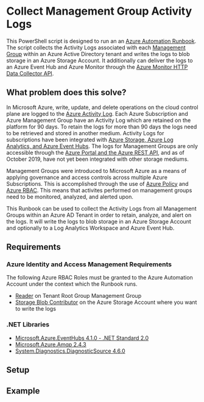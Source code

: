 # Collect Management Group Activity Logs
This PowerShell script is designed to run an an [Azure Automation Runbook](https://docs.microsoft.com/en-us/azure/automation/automation-runbook-types#powershell-runbooks).  The script collects the Activity Logs associated with each [Management Group](https://docs.microsoft.com/en-us/azure/governance/management-groups/overview) within an Azure Active Directory tenant and writes the logs to blob storage in an Azure Storage Account.  It additionally can deliver the logs to an Azure Event Hub and Azure Monitor through the [Azure Monitor HTTP Data Collector API](https://docs.microsoft.com/en-us/azure/azure-monitor/platform/data-collector-api).  

## What problem does this solve?
In Microsoft Azure, write, update, and delete operations on the cloud control plane are logged to the [Azure Activity Log](https://docs.microsoft.com/en-us/azure/azure-monitor/platform/activity-logs-overview).  Each Azure Subscription and Azure Management Group have an Activity Log which are retained on the platform for 90 days.  To retain the logs for more than 90 days the logs need to be retrieved and stored in another medium.  Activity Logs for subscriptions have been integrated with [Azure Storage, Azure Log Analytics, and Azure Event Hubs](https://docs.microsoft.com/en-us/azure/azure-monitor/platform/activity-log-export).  The logs for Management Groups are only accessible through the [Azure Portal and the Azure REST API](https://feedback.azure.com/forums/911473-azure-management-groups/suggestions/34705756-activity-log-for-management-group), and as of October 2019, have not yet been integrated with other storage mediums. 

Management Groups were introduced to Microsoft Azure as a means of applying governance and access controls across multiple Azure Subscriptions.  This is accomplished through the use of [Azure Policy](https://docs.microsoft.com/en-us/azure/governance/policy/overview) and [Azure RBAC](https://docs.microsoft.com/en-us/azure/role-based-access-control/overview).  This means that activites performed on management groups need to be monitored, analyzed, and alerted upon.

This Runbook can be used to collect the Activity Logs from all Management Groups within an Azure AD Tenant in order to retain, analyze, and alert on the logs.  It will write the logs to blob storage in an Azure Storage Account and optionally to a Log Analytics Workspace and Azure Event Hub.  

## Requirements

### Azure Identity and Access Management Requirements
The following Azure RBAC Roles must be granted to the Azure Automation Account under the context which the Runbook runs.

* [Reader](https://docs.microsoft.com/en-us/azure/role-based-access-control/built-in-roles#reader) on Tenant Root Group Management Group
* [Storage Blob Contributor](https://docs.microsoft.com/en-us/azure/storage/common/storage-auth-aad-rbac-portal) on the Azure Storage Account where you want to write the logs

### .NET Libraries
* [Microsoft.Azure.EventHubs 4.1.0 - .NET Standard 2.0](https://www.nuget.org/packages/Microsoft.Azure.EventHubs/)
* [Microsoft.Azure.Amqp 2.4.3](https://www.nuget.org/packages/Microsoft.Azure.Amqp/2.4.3)
* [System.Diagnostics.DiagnosticSource 4.6.0](https://www.nuget.org/packages/System.Diagnostics.DiagnosticSource/)

## Setup

## Example



